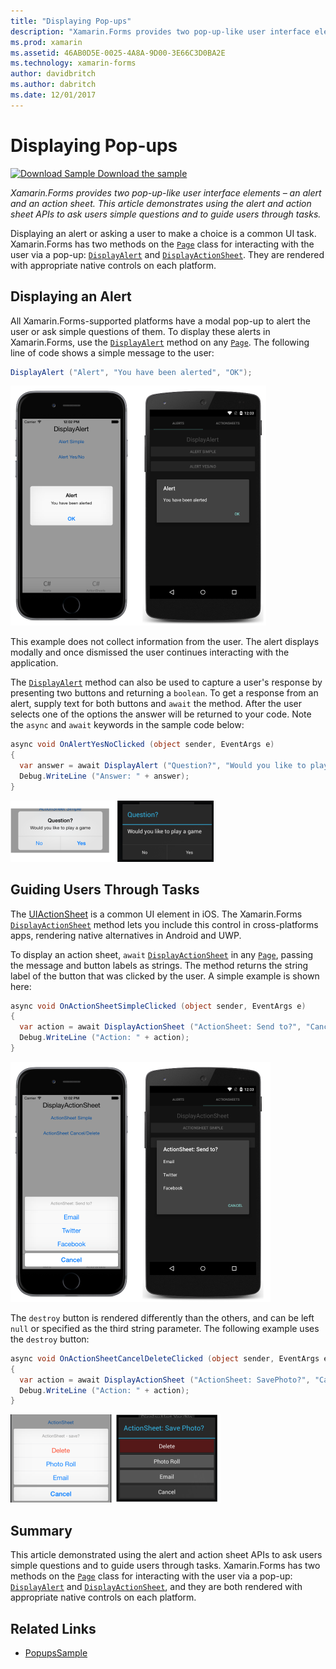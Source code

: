 ```yaml
---
title: "Displaying Pop-ups"
description: "Xamarin.Forms provides two pop-up-like user interface elements – an alert and an action sheet. This article demonstrates using the alert and action sheet APIs to ask users simple questions and to guide users through tasks."
ms.prod: xamarin
ms.assetid: 46AB0D5E-0025-4A8A-9D00-3E66C3D0BA2E
ms.technology: xamarin-forms
author: davidbritch
ms.author: dabritch
ms.date: 12/01/2017
---
```


# Displaying Pop-ups

[![Download Sample](~/media/shared/download.png) Download the sample](https://developer.xamarin.com/samples/xamarin-forms/Navigation/Pop-ups/)

_Xamarin.Forms provides two pop-up-like user interface elements – an alert and an action sheet. This article demonstrates using the alert and action sheet APIs to ask users simple questions and to guide users through tasks._

Displaying an alert or asking a user to make a choice is a common UI task. Xamarin.Forms has two methods on the [`Page`](xref:Xamarin.Forms.Page) class for interacting with the user via a pop-up: [`DisplayAlert`](xref:Xamarin.Forms.Page.DisplayAlert*) and [`DisplayActionSheet`](xref:Xamarin.Forms.Page.DisplayActionSheet*). They are rendered with appropriate native controls on each platform.

## Displaying an Alert

All Xamarin.Forms-supported platforms have a modal pop-up to alert the user or ask simple questions of them. To display these alerts in Xamarin.Forms, use the [`DisplayAlert`](xref:Xamarin.Forms.Page.DisplayAlert*) method on any [`Page`](xref:Xamarin.Forms.Page). The following line of code shows a simple message to the user:

```csharp
DisplayAlert ("Alert", "You have been alerted", "OK");
```

![](pop-ups-images/alert.png "Alert Dialog with One Button")

This example does not collect information from the user. The alert displays modally and once dismissed the user continues interacting with the application.

The [`DisplayAlert`](xref:Xamarin.Forms.Page.DisplayAlert*) method can also be used to capture a user's response by presenting two buttons and returning a `boolean`. To get a response from an alert, supply text for both buttons and `await` the method. After the user selects one of the options the answer will be returned to your code. Note the `async` and `await` keywords in the sample code below:

```csharp
async void OnAlertYesNoClicked (object sender, EventArgs e)
{
  var answer = await DisplayAlert ("Question?", "Would you like to play a game", "Yes", "No");
  Debug.WriteLine ("Answer: " + answer);
}
```

[![DisplayAlert](pop-ups-images/alert2-sml.png "Alert Dialog with Two Buttons")](pop-ups-images/alert2.png#lightbox "Alert Dialog with Two Buttons")

## Guiding Users Through Tasks

The [UIActionSheet](https://developer.apple.com/library/ios/documentation/uikit/reference/uiactionsheet_class/Reference/Reference.html) is a common UI element in iOS. The Xamarin.Forms [`DisplayActionSheet`](xref:Xamarin.Forms.Page.DisplayActionSheet*) method lets you include this control in cross-platforms apps, rendering native alternatives in Android and UWP.

To display an action sheet, `await` [`DisplayActionSheet`](xref:Xamarin.Forms.Page.DisplayActionSheet*) in any [`Page`](xref:Xamarin.Forms.Page), passing the message and button labels as strings. The method returns the string label of the button that was clicked by the user. A simple example is shown here:

```csharp
async void OnActionSheetSimpleClicked (object sender, EventArgs e)
{
  var action = await DisplayActionSheet ("ActionSheet: Send to?", "Cancel", null, "Email", "Twitter", "Facebook");
  Debug.WriteLine ("Action: " + action);
}
```

![](pop-ups-images/action.png "ActionSheet Dialog")

The `destroy` button is rendered differently than the others, and can be left `null` or specified as the third string parameter. The following example uses the `destroy` button:

```csharp
async void OnActionSheetCancelDeleteClicked (object sender, EventArgs e)
{
  var action = await DisplayActionSheet ("ActionSheet: SavePhoto?", "Cancel", "Delete", "Photo Roll", "Email");
  Debug.WriteLine ("Action: " + action);
}
```

[![DisplayActionSheet](pop-ups-images/action2-sml.png "Action Sheet Dialog with Destroy Button")](pop-ups-images/action2.png#lightbox "Action Sheet Dialog with Destroy Button")

## Summary

This article demonstrated using the alert and action sheet APIs to ask users simple questions and to guide users through tasks. Xamarin.Forms has two methods on the [`Page`](xref:Xamarin.Forms.Page) class for interacting with the user via a pop-up: [`DisplayAlert`](xref:Xamarin.Forms.Page.DisplayAlert*) and [`DisplayActionSheet`](xref:Xamarin.Forms.Page.DisplayActionSheet*), and they are both rendered with appropriate native controls on each platform.



## Related Links

- [PopupsSample](https://developer.xamarin.com/samples/xamarin-forms/Navigation/Pop-ups/)
